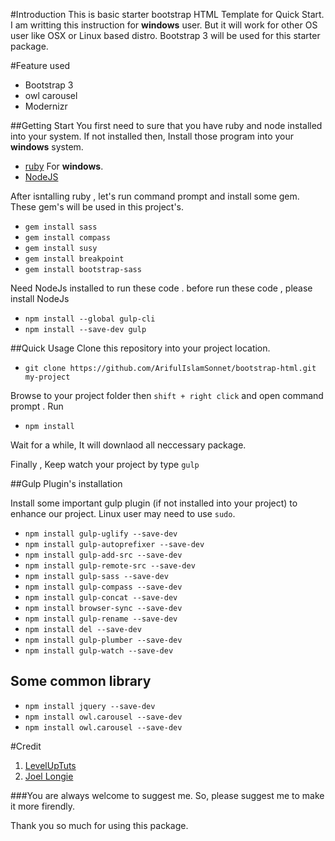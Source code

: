 #Introduction
This is basic starter bootstrap HTML Template for Quick Start. I am writting this instruction for **windows** user. But it will work for other OS user like OSX or Linux based distro. Bootstrap 3 will be used for this starter package. 

#Feature used 
- Bootstrap 3
- owl carousel
- Modernizr 



##Getting Start
You first need to sure that you have ruby and node installed into your system. 
If not installed then, Install those program into your **windows** system. 
- [ruby](http://rubyinstaller.org/ "Ruby For windows")  For **windows**. 
- [NodeJS](https://nodejs.org/en/ "NodeJS")

After isntalling ruby , let's run command prompt and install some gem. These gem's will be used in this project's. 

- `gem install sass`
- `gem install compass`
- `gem install susy`
- `gem install breakpoint`
- `gem install bootstrap-sass`  


Need NodeJs installed to run these code . before run these code , please install NodeJs

- `npm install --global gulp-cli`
- `npm install --save-dev gulp`

##Quick Usage 
Clone this repository into your project location. 
- `git clone https://github.com/ArifulIslamSonnet/bootstrap-html.git my-project` 

Browse to your project folder then  `shift + right click`  and open command prompt . Run 
- `npm install`

Wait for a while, It will downlaod all neccessary package. 

Finally , Keep watch your project by type `gulp`


##Gulp Plugin's installation

Install some important gulp plugin (if not installed into your project) to enhance our project. 
Linux user may need to use `sudo`. 

- `npm install gulp-uglify --save-dev` 
- `npm install gulp-autoprefixer --save-dev`
- `npm install gulp-add-src --save-dev`
- `npm install gulp-remote-src --save-dev`
- `npm install gulp-sass --save-dev`
- `npm install gulp-compass --save-dev`
- `npm install gulp-concat --save-dev`
- `npm install browser-sync --save-dev`
- `npm install gulp-rename --save-dev`
- `npm install del --save-dev`
- `npm install gulp-plumber --save-dev`
- `npm install gulp-watch --save-dev`

## Some common library 

- `npm install jquery --save-dev`
- `npm install owl.carousel --save-dev`
- `npm install owl.carousel --save-dev`


#Credit 
1. [LevelUpTuts](https://www.youtube.com/watch?v=fbVD32w1oTo&list=PL2CB1F80266E986EA)
2. [Joel Longie](https://github.com/joellongie/jlgulp)

 

###You are always welcome to suggest me. So, please suggest me to make it more firendly. 


Thank you so much for using this package. 